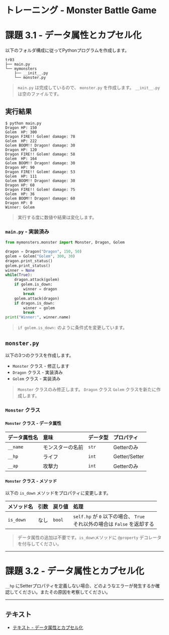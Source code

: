 # トレーニング - Monster Battle Game

# 課題 3.1 - データ属性とカプセル化

以下のフォルダ構成に従ってPythonプログラムを作成します。

``` 
tr03
├── main.py
└── mymonsters
    ├── __init__.py
    └── monster.py
```

> `main.py` は完成しているので、 `monster.py` を作成します。 `__init__.py` は空のファイルです。

## 実行結果

``` 
$ python main.py
Dragon HP: 150
Golem  HP: 300
Dragon FIRE!! Golem! damage: 78
Golem  HP: 222
Golem BOOM!! Dragon! damage: 30
Dragon HP: 120
Dragon FIRE!! Golem! damage: 58
Golem  HP: 164
Golem BOOM!! Dragon! damage: 30
Dragon HP: 90
Dragon FIRE!! Golem! damage: 53
Golem  HP: 111
Golem BOOM!! Dragon! damage: 30
Dragon HP: 60
Dragon FIRE!! Golem! damage: 75
Golem  HP: 36
Golem BOOM!! Dragon! damage: 60
Dragon HP: 0
Winner: Golem
```

> 実行する度に数値や結果は変化します。

### `main.py` - 実装済み

``` py
from mymonsters.monster import Monster, Dragon, Golem

dragon = Dragon("Dragon", 150, 50)
golem = Golem("Golem", 300, 30)
dragon.print_status()
golem.print_status()
winner = None
while(True):
    dragon.attack(golem)
    if golem.is_down:
        winner = dragon
        break
    golem.attack(dragon)
    if dragon.is_down:
        winner = golem
        break
print("Winner:", winner.name)
```


> `if golem.is_down:` のように条件式を変更しています。

## `monster.py`

以下の3つのクラスを作成します。

* `Monster` クラス - 修正します
* `Dragon` クラス - 実装済み
* `Golem` クラス - 実装済み

> `Monster` クラスのみ修正します。 `Dragon` クラス `Golem` クラスを新たに作成します。

### `Monster` クラス

#### `Monster` クラス - データ属性

|データ属性名|意味|データ型|プロパティ|
|:--|:--|:--|:--|
| `__name` |モンスターの名前 | `str` |Getterのみ|
| `__hp` | ライフ<br> | `int` |Getter/Setter|
| `__ap` | 攻撃力 | `int` |Getterのみ|


#### `Monster` クラス - メソッド

以下の `is_down` メソッドをプロパティに変更します。

|メソッド名|引数|戻り値|処理|
|:--|:--|:--|:--|
| `is_down` |なし| `bool` | `self.hp` が `0` 以下の場合、 `True` <br>それ以外の場合は `False` を返却する|

> データ属性の追加は不要です。`is_down`メソッドに `@property` デコレータを付与してください。


---

# 課題 3.2 - データ属性とカプセル化

`__hp` にSetterプロパティを定義しない場合、どのようなエラーが発生するか確認してください。またその原因を考察してください。

---

## テキスト

* [テキスト - データ属性とカプセル化](../text/03_capsule.md)
